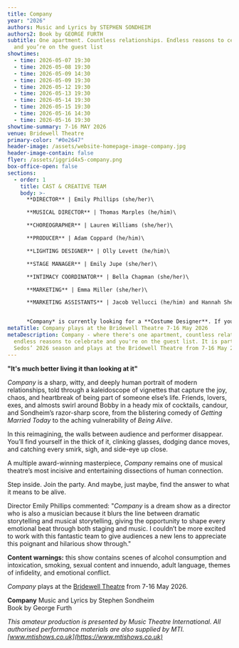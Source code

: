 ```yaml
---
title: Company
year: "2026"
authors: Music and Lyrics by STEPHEN SONDHEIM
authors2: Book by GEORGE FURTH
subtitle: One apartment. Countless relationships. Endless reasons to celebrate —
  and you’re on the guest list
showtimes:
  - time: 2026-05-07 19:30
  - time: 2026-05-08 19:30
  - time: 2026-05-09 14:30
  - time: 2026-05-09 19:30
  - time: 2026-05-12 19:30
  - time: 2026-05-13 19:30
  - time: 2026-05-14 19:30
  - time: 2026-05-15 19:30
  - time: 2026-05-16 14:30
  - time: 2026-05-16 19:30
showtime-summary: 7-16 MAY 2026
venue: Bridewell Theatre
primary-color: "#0e2647"
header-image: /assets/website-homepage-image-company.jpg
header-image-contain: false
flyer: /assets/iggrid4x5-company.png
box-office-open: false
sections:
  - order: 1
    title: CAST & CREATIVE TEAM
    body: >-
      **DIRECTOR** | Emily Phillips (she/her)\

      **MUSICAL DIRECTOR** | Thomas Marples (he/him)\

      **CHOREOGRAPHER** | Lauren Williams (she/her)\

      **PRODUCER** | Adam Coppard (he/him)\

      **LIGHTING DESIGNER** | Olly Levett (he/him)\

      **STAGE MANAGER** | Emily Jupe (she/her)\

      **INTIMACY COORDINATOR** | Bella Chapman (she/her)\

      **MARKETING** | Emma Miller (she/her)\

      **MARKETING ASSISTANTS** | Jacob Vellucci (he/him) and Hannah Sheppard (she/her)


      *Company* is currently looking for a **Costume Designer**. If you are interested, please email [production@sedos.co.uk](mailto:production@sedos.co.uk)
metaTitle: Company plays at the Bridewell Theatre 7-16 May 2026
metaDescription: Company - where there's one apartment, countless relationships,
  endless reasons to celebrate and you're on the guest list. It is part of
  Sedos’ 2026 season and plays at the Bridewell Theatre from 7-16 May 2026
---
```

**"It's much better living it than looking at it"**

*Company* is a sharp, witty, and deeply human portrait of modern relationships, told through a kaleidoscope of vignettes that capture the joy, chaos, and heartbreak of being part of someone else’s life. Friends, lovers, exes, and almosts swirl around Bobby in a heady mix of cocktails, candour, and Sondheim’s razor-sharp score, from the blistering comedy of *Getting Married Today* to the aching vulnerability of *Being Alive*.

In this reimagining, the walls between audience and performer disappear. You’ll find yourself in the thick of it, clinking glasses, dodging dance moves, and catching every smirk, sigh, and side-eye up close.

A multiple award-winning masterpiece, *Company* remains one of musical theatre’s most incisive and entertaining dissections of human connection.

Step inside. Join the party. And maybe, just maybe, find the answer to what it means to be alive.

Director Emily Phillips commented: "*Company* is a dream show as a director who is also a musician because it blurs the line between dramatic storytelling and musical storytelling, giving the opportunity to shape every emotional beat through both staging and music. I couldn’t be more excited to work with this fantastic team to give audiences a new lens to appreciate this poignant and hilarious show through."

**Content warnings:** this show contains scenes of alcohol consumption and intoxication, smoking, sexual content and innuendo, adult language, themes of infidelity, and emotional conflict.

*Company* plays at the [Bridewell Theatre](https://www.sedos.co.uk/venues/bridewell) from 7-16 May 2026.

**Company**
Music and Lyrics by Stephen Sondheim\
Book by George Furth

*This amateur production is presented by Music Theatre International. All authorised performance materials are also supplied by MTI. [www.mtishows.co.uk](https://www.mtishows.co.uk)*
